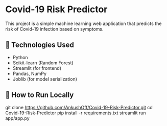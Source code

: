 # Covid-19 Risk Predictor

This project is a simple machine learning web application that predicts the risk of Covid-19 infection based on symptoms.

## 🔧 Technologies Used
- Python
- Scikit-learn (Random Forest)
- Streamlit (for frontend)
- Pandas, NumPy
- Joblib (for model serialization)

## 🚀 How to Run Locally

git clone https://github.com/AnkushOff/Covid-19-Risk-Predictor.git
cd Covid-19-Risk-Predictor
pip install -r requirements.txt
streamlit run app/app.py
